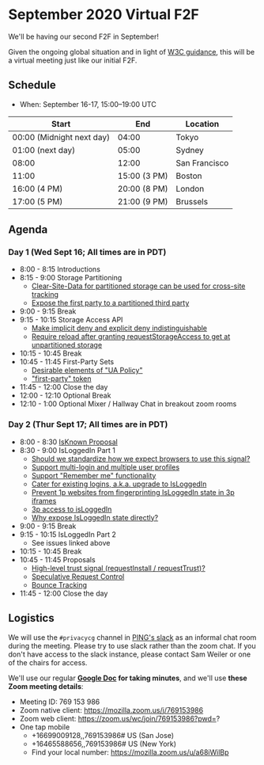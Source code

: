 # September 2020 Virtual F2F

We'll be having our second F2F in September!

Given the ongoing global situation and in light of [W3C guidance](https://w3c.github.io/Guide/meetings/continuity.html), this will be a virtual meeting just like our initial F2F.

## Schedule

* When: September 16-17, 15:00–19:00 UTC

| Start  | End | Location |
| ------ | --- | -------- |
| 00:00 (Midnight next day) | 04:00 | Tokyo |
| 01:00 (next day) | 05:00 | Sydney |
| 08:00 | 12:00 | San Francisco |
| 11:00 | 15:00 (3 PM) | Boston |
| 16:00 (4 PM) | 20:00 (8 PM) | London |
| 17:00 (5 PM) | 21:00 (9 PM) | Brussels |

## Agenda

### Day 1 (Wed Sept 16; All times are in PDT)
* 8:00 - 8:15 Introductions
* 8:15 - 9:00 Storage Partitioning
    * [Clear-Site-Data for partitioned storage can be used for cross-site tracking](https://github.com/privacycg/storage-partitioning/issues/11)
    * [Expose the first party to a partitioned third party](https://github.com/privacycg/storage-partitioning/issues/14)
* 9:00 - 9:15 Break
* 9:15 - 10:15 Storage Access API
    * [Make implicit deny and explicit deny indistinguishable](https://github.com/privacycg/storage-access/issues/60)
    * [Require reload after granting requestStorageAccess to get at unpartitioned storage](https://github.com/privacycg/storage-access/issues/62)
* 10:15 - 10:45 Break
* 10:45 - 11:45 First-Party Sets
    * [Desirable elements of "UA Policy"](https://github.com/privacycg/first-party-sets/issues/20)
    * ["first-party" token](https://github.com/privacycg/first-party-sets/issues/5)
* 11:45 - 12:00 Close the day
* 12:00 - 12:10 Optional Break
* 12:10 - 1:00 Optional Mixer / Hallway Chat in breakout zoom rooms

### Day 2 (Thur Sept 17; All times are in PDT)
* 8:00 - 8:30 [IsKnown Proposal](https://github.com/privacycg/proposals/issues/20)
* 8:30 - 9:00 IsLoggedIn Part 1
    * [Should we standardize how we expect browsers to use this signal?](https://github.com/privacycg/is-logged-in/issues/15)
    * [Support multi-login and multiple user profiles](https://github.com/privacycg/is-logged-in/issues/21)
    * [Support "Remember me" functionality](https://github.com/privacycg/is-logged-in/issues/9)
    * [Cater for existing logins, a.k.a. upgrade to IsLoggedIn](https://github.com/privacycg/is-logged-in/issues/18)
    * [Prevent 1p websites from fingerprinting IsLoggedIn state in 3p iframes](https://github.com/privacycg/is-logged-in/issues/13)
    * [3p access to isLoggedIn](https://github.com/privacycg/is-logged-in/issues/19)
    * [Why expose IsLoggedIn state directly?](https://github.com/privacycg/is-logged-in/issues/14)
* 9:00 - 9:15 Break
* 9:15 - 10:15 IsLoggedIn Part 2
    * See issues linked above
* 10:15 - 10:45 Break
* 10:45 - 11:45 Proposals
    * [High-level trust signal (requestInstall / requestTrust)?](https://github.com/privacycg/proposals/issues/21)
    * [Speculative Request Control](https://github.com/privacycg/proposals/issues/19)
    * [Bounce Tracking](https://github.com/privacycg/proposals/issues/6)
* 11:45 - 12:00 Close the day

## Logistics

We will use the `#privacycg` channel in [PING's slack](https://w3cping.slack.com/) as an informal chat room during the meeting.  Please try to use slack rather than the zoom chat.  If you don't have access to the slack instance, please contact Sam Weiler or one of the chairs for access.

We'll use our regular **[Google Doc](https://docs.google.com/document/d/1DZEhS1UHJ1PKxt5ZwKmn5LZ4bo10UFyNXeLp2dUuzRM/edit#) for taking minutes**, and we'll use **these Zoom meeting details**:

* Meeting ID: 769 153 986
* Zoom native client: https://mozilla.zoom.us/j/769153986
* Zoom web client: https://zoom.us/wc/join/769153986?pwd=?
* One tap mobile
    * +16699009128,,769153986# US (San Jose)
    * +16465588656,,769153986# US (New York)
    * Find your local number: https://mozilla.zoom.us/u/a68iWilBp
